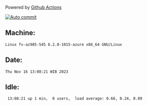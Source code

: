 Powered by [Github Actions](https://github.com/features/actions)

[![Auto commit](https://github.com/hiage/workstation/workflows/Auto%20commit/badge.svg)](https://github.com/hiage/workstation/actions?query=workflow%3A%22Auto+commit%22)

## Machine:
```
Linux fv-az985-545 6.2.0-1015-azure x86_64 GNU/Linux
```
## Date:
```
Thu Nov 16 13:08:21 WIB 2023
```
## Idle:
```
 13:08:21 up 1 min,  0 users,  load average: 0.66, 0.24, 0.09
```
